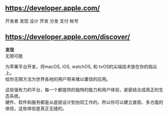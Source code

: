 https://developer.apple.com/
---

开发者  发现  设计   开发  分发  支付  帐号<br/>

https://developer.apple.com/discover/
---


**发现**<br/>
无限可能<br/>

为苹果平台开发，将macOS, iOS, watchOS, 和 tvOS的尖端技术放在你的指尖上。<br/>
给你无限方法为世界各地的用户带来难以置信的应用。<br/>

这些强有力的平台，每一个都提供的独特的能力和用户体验，紧密结合成真正的生态系统。<br/>
硬件、软件和服务都是从底层设计到协同工作的，所以你可以建立直观、多方面的体验，这些体验是真正无缝的。<br/>





